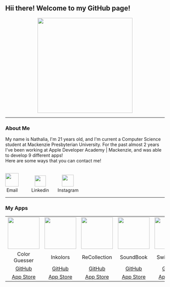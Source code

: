 ## Hii there! Welcome to my GitHub page!
<p align="center">
  <img src="https://user-images.githubusercontent.com/50211565/195243360-101e5f05-577b-4c7b-b11b-d3f31e2a54b6.png" width=300>
</p>

---
### About Me
My name is Nathalia, I'm 21 years old, and I'm current a Computer Science student at Mackenzie Presbyterian University. For the past almost 2 years I've been working at Apple Developer Academy | Mackenzie, and was able to develop 9 different apps! <br>
Here are some ways that you can contact me! <br><br>

[<img src="https://user-images.githubusercontent.com/50211565/195244037-0392c546-8f0d-45f4-aa77-6f3f041cf9cf.png" width=42>](mailto:nathaliapapst@gmail.com)&nbsp;&nbsp;&nbsp;&nbsp;&nbsp;&nbsp;&nbsp;&nbsp;&nbsp;&nbsp;&nbsp;&nbsp;
[<img src="https://user-images.githubusercontent.com/50211565/195244164-de0a09e0-e05e-4b9f-8f5e-625bff312890.png" width=35>](https://www.linkedin.com/in/nathalia-papst-1a1342202/)&nbsp;&nbsp;&nbsp;&nbsp;&nbsp;&nbsp;&nbsp;&nbsp;&nbsp;&nbsp;&nbsp;&nbsp;
[<img src="https://user-images.githubusercontent.com/50211565/195738669-5611712d-f9e9-4bf3-9f43-800ad01c5e42.png" width=37>](https://www.instagram.com/nathy_papst/)
<br>
&nbsp;Email&nbsp;&nbsp;&nbsp;&nbsp;&nbsp;&nbsp;&nbsp;&nbsp;&nbsp;&nbsp; Linkedin&nbsp;&nbsp;&nbsp;&nbsp;&nbsp;&nbsp; Instagram

---
### My Apps
<table align="center">
  <tr>
    <td><img src="https://user-images.githubusercontent.com/50211565/196816314-7a04379e-75c6-40dd-940d-41c6b692000a.png" height=100></td>
    <td><img src="https://user-images.githubusercontent.com/50211565/196820758-db115159-2923-46b4-b699-cb131a940778.png" height=100></td>
    <td><img src="https://user-images.githubusercontent.com/50211565/196822792-b007f0fb-9a18-48ef-88ae-51180c2511d7.png" height=100></td>
    <td><img src="https://user-images.githubusercontent.com/50211565/196823276-8db459ac-3ad0-4282-9039-63ed3040d9ef.png" height=100></td>
    <td><img src="https://user-images.githubusercontent.com/50211565/196827129-53a28fc7-53da-4459-aa69-cb4dbfe75e02.png" height=100></td>
    <td align="center"><img src="https://user-images.githubusercontent.com/50211565/196827276-e1892993-731a-4840-8e54-36ec366d9faa.png" height=100></td>
    <td align="center"><img src="https://user-images.githubusercontent.com/50211565/196828502-ebade6ff-3b80-4597-a5e2-42ad31a2cc68.png" height=100></td>
  </tr>
  <tr>
    <td align="center">Color Guesser</td>
    <td align="center">Inkolors</td>
    <td align="center">ReCollection</td>
    <td align="center">SoundBook</td>
    <td align="center">Swift Notes</td>
    <td align="center">Catch Fly - The Escape</td>
    <td align="center">Spixii Flashcards</td>
  </tr>
  <tr>
    <td align="center"><a href="https://github.com/NathyPapst/Color-Guesser">GitHub</a></td>
    <td align="center"><a href="https://github.com/NathyPapst/Inkolors-V2">GitHub</a></td>
    <td align="center"><a href="https://github.com/NathyPapst/ReCollection">GitHub</a></td>
    <td align="center"><a href="https://github.com/NathyPapst/SoundBook">GitHub</a></td>
    <td align="center"><a href="https://github.com/MarcosChevis/NotesApp">GitHub</a></td>
    <td align="center"><a href="https://github.com/rebeccamello/Catch-Fly">GitHub</a></td>
    <td align="center"><a href="https://github.com/Rebeccompany/Project-Swift">GitHub</a></td>
  </tr>
  <tr>
    <td align="center"><a href="https://apps.apple.com/br/app/color-guesser/id1572890374">App Store</a></td>
    <td align="center"><a href="https://apps.apple.com/br/app/inkolors/id1572342593">App Store</a></td>
    <td align="center"><a href="https://apps.apple.com/br/app/recollection/id1579614374">App Store</a></td>
    <td align="center"><a href="https://apps.apple.com/br/app/soundbook/id1588429241">App Store</a></td>
    <td align="center"><a href="https://apps.apple.com/br/app/swift-notes/id1579088750">App Store</a></td>
    <td align="center"><a href="https://apps.apple.com/br/app/catch-fly-the-escape/id1615619928">App Store</a></td>
    <td align="center"><a href="https://apps.apple.com/br/app/spixii-flashcards/id6443457347">App Store</a></td>
  </tr>
